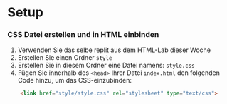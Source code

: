 # Setup

### CSS Datei erstellen und in HTML einbinden

1. Verwenden Sie das selbe replit aus dem HTML-Lab dieser Woche
1. Erstellen Sie einen Ordner `style`
2. Erstellen Sie in diesem Ordner eine Datei namens: `style.css`
3. Fügen Sie innerhalb des `<head>` Ihrer Datei `index.html` den folgenden Code hinzu, um das CSS-einzubinden:
```html
    <link href="style/style.css" rel="stylesheet" type="text/css">
```
